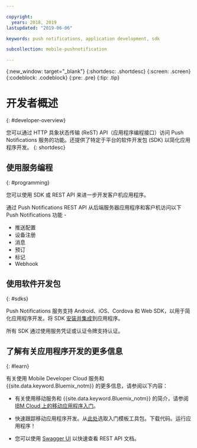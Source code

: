 ```yaml
---

copyright:
  years: 2018, 2019
lastupdated: "2019-06-06"

keywords: push notifications, application development, sdk

subcollection: mobile-pushnotification

---
```


{:new_window: target="_blank"}
{:shortdesc: .shortdesc}
{:screen: .screen}
{:codeblock: .codeblock}
{:pre: .pre}
{:tip: .tip}

# 开发者概述
{: #developer-overview}

您可以通过 HTTP 具象状态传输 (ReST) API（应用程序编程接口）访问 Push Notifications 服务的功能。还提供了特定于平台的软件开发包 (SDK) 以简化应用程序开发。
{: shortdesc}

## 使用服务编程
{: #programming}

您可以使用 SDK 或 REST API 来进一步开发客户机应用程序。

通过 Push Notifications REST API 从后端服务器应用程序和客户机访问以下 Push Notifications 功能 -

 - 推送配置
 - 设备注册
 - 消息
 - 预订
 - 标记
 - Webhook


## 使用软件开发包
{: #sdks}

Push Notifications 服务支持 Android、iOS、Cordova 和 Web SDK，以用于简化应用程序开发。将 SDK [安装并集成](/docs/services/mobilepush?topic=mobile-pushnotification-install-sdk)到应用程序。 

所有 SDK 通过使用服务凭证或认证令牌支持认证。

## 了解有关应用程序开发的更多信息
{: #learn}

有关使用 Mobile Developer Cloud 服务和 {{site.data.keyword.Bluemix_notm}} 的更多信息，请参阅以下内容：

-   有关使用移动服务和 {{site.data.keyword.Bluemix_notm}} 的简介，请参阅 [IBM Cloud 上的移动应用程序入门](/docs/services/mobile?topic=mobile-getting-started)。

-   快速跟踪移动应用程序开发。从[此处](https://cloud.ibm.com/developer/mobile/dashboard)选取入门模板工具包。下载代码。运行应用程序！

-	您可以使用 [Swagger UI](https://eu-gb.imfpush.cloud.ibm.com/imfpush/) 以快速查看 REST API 文档。

